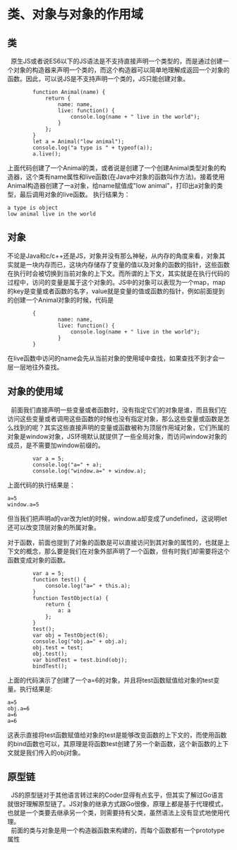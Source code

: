 # 类、对象与对象的作用域

## 类
&nbsp;&nbsp;原生JS或者说ES6以下的JS语法是不支持直接声明一个类型的，而是通过创建一个对象的构造器来声明一个类的，而这个构造器可以简单地理解成返回一个对象的函数。因此，可以说JS是不支持声明一个类的，JS只能创建对象。
```
        function Animal(name) {
            return {
                name: name,
                live: function() {
                    console.log(name + " live in the world");
                }
            };
        }
        let a = Animal("low animal");
        console.log("a type is " + typeof(a));
        a.live();
```
上面代码创建了一个Animal的类，或者说是创建了一个创建Animal类型对象的构造器，这个类有name属性和live函数(在Java中对象的函数叫作方法)。接着使用Animal构造器创建了一a对象，给name赋值成"low animal"，打印出a对象的类型，最后调用对象的live函数。
执行结果为：
```
a type is object
low animal live in the world
```

## 对象
不论是Java和c/c++还是JS，对象并没有那么神秘，从内存的角度来看，对象其实就是一块内存而已，这块内存储存了变量的值以及对象的函数的指针，这些函数在执行时会被切换到当前对象的上下文。而所谓的上下文，其实就是在执行代码的过程中，访问的变量是属于这个对象的。JS中的对象可以表现为一个map，map的key是变量或者函数的名字，value就是变量的值或函数的指针，例如前面提到的创建一个Animal对象的时候，代码是
```
        {
                name: name,
                live: function() {
                    console.log(name + " live in the world");
                }
        }
```

在live函数中访问的name会先从当前对象的使用域中查找，如果查找不到才会一层一层地往外查找。

## 对象的使用域
&nbsp;&nbsp;前面我们直接声明一些变量或者函数时，没有指定它们的对象是谁，而且我们在访问这些变量或者调用这些函数的时候也没有指定对象，那么这些变量或函数是怎么找到的呢？其实这些直接声明的变量或函数被称为顶层作用域对象，它们所属的对象是window对象，JS环境默认就提供了一些全局对象，而访问window对象的成员，是不需要加window前缀的。
```
        var a = 5;
        console.log("a=" + a);
        console.log("window.a=" + window.a);
```
上面代码的执行结果是：
```
a=5
window.a=5
```
但当我们把声明a的var改为let的时候，window.a却变成了undefined，这说明let还可以改变顶层对象的所属对象。

对于函数，前面也提到了对象的函数是可以直接访问到其对象的属性的，也就是上下文的概念，那么要是我们在对象外部声明了一个函数，但有时我们却需要将这个函数变成对象的函数。
```
        var a = 5;
        function test() {
            console.log("a=" + this.a);
        }
        function TestObject(a) {
            return {
                a: a
            };
        }
        test();
        var obj = TestObject(6);
        console.log("obj.a=" + obj.a);
        obj.test = test;
        obj.test();
        var bindTest = test.bind(obj);
        bindTest();
```
上面的代码演示了创建了一个a=6的对象，并且将test函数赋值给对象的test变量。执行结果是:
```
a=5
obj.a=6
a=6
a=6
```
这表示直接将test函数赋值给对象的test是能够改变函数的上下文的，而使用函数的bind函数也可以，其原理是将函数test创建了另一个新函数，这个新函数的上下文就是我们传入的obj对象。

## 原型链
&nbsp;&nbsp;JS的原型链对于其他语言转过来的Coder显得有点玄乎，但其实了解过Go语言就很好理解原型链了。JS对象的继承方式跟Go很像，原理上都是基于代理模式，也就是一个类要去继承另一个类，则需要持有父类，虽然语法上没有显式地使用代理。<br/>
&nbsp;&nbsp;前面的类与对象是用一个构造器函数来构建的，而每个函数都有一个prototype属性